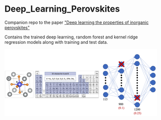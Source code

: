 # Deep_Learning_Perovskites

Companion repo to the paper ["Deep learning the properties of inorganic perovskites"](https://iopscience.iop.org/article/10.1088/1361-651X/ac52de/meta)

Contains the trained deep learning, random forest and kernel ridge regression models along with training and test data. 

![](./g1.png)
